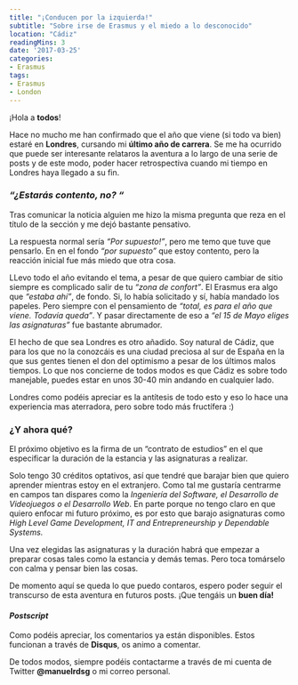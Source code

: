 ```yaml
---
title: "¡Conducen por la izquierda!"
subtitle: "Sobre irse de Erasmus y el miedo a lo desconocido"
location: "Cádiz"
readingMins: 3
date: '2017-03-25'
categories:
- Erasmus
tags:
- Erasmus
- London
---
```


¡Hola a **todos**!

Hace no mucho me han confirmado que el año que viene (si todo va bien) estaré en **Londres**, cursando mi **último año de carrera**. Se me ha ocurrido que puede ser interesante relataros la aventura a lo largo de una serie de posts y de este modo, poder hacer retrospectiva cuando mi tiempo en Londres haya llegado a su fin.

### ***“¿Estarás contento, no? “***

Tras comunicar la noticia alguien me hizo la misma pregunta que reza en el título de la sección y me dejó bastante pensativo.

La respuesta normal sería *“Por supuesto!”*, pero me temo que tuve que pensarlo. En en el fondo *“por supuesto”* que estoy contento, pero la reacción inicial fue más miedo que otra cosa.

LLevo todo el año evitando el tema, a pesar de que quiero cambiar de sitio siempre es complicado salir de tu *“zona de confort”*. El Erasmus era algo que *“estaba ahí”*, de fondo. Si, lo había solicitado y sí, había mandado los papeles. Pero siempre con el pensamiento de *“total, es para el año que viene. Todavía queda”*. Y pasar directamente de eso a *“el 15 de Mayo eliges las asignaturas”* fue bastante abrumador.

El hecho de que sea Londres es otro añadido. Soy natural de Cádiz, que para los que no la conozcáis es una ciudad preciosa al sur de España en la que sus gentes tienen el don del optimismo a pesar de los últimos malos tiempos. Lo que nos concierne de todos modos es que Cádiz es sobre todo manejable, puedes estar en unos 30-40 min andando en cualquier lado.

Londres como podéis apreciar es la antítesis de todo esto y eso lo hace una experiencia mas aterradora, pero sobre todo más fructífera :)

### ¿Y ahora qué?

El próximo objetivo es la firma de un “contrato de estudios” en el que especificar la duración de la estancia y las asignaturas a realizar.

Solo tengo 30 créditos optativos, así que tendré que barajar bien que quiero aprender mientras estoy en el extranjero. Como tal me gustaría centrarme en campos tan dispares como la *Ingeniería del Software, el Desarrollo de Videojuegos o el Desarrollo Web*. En parte porque no tengo claro en que quiero enfocar mi futuro próximo, es por esto que barajo asignaturas como *High Level Game Development, IT and Entrepreneurship y Dependable Systems.*

Una vez elegidas las asignaturas y la duración habrá que empezar a preparar cosas tales como la estancia y demás temas. Pero toca tomárselo con calma y pensar bien las cosas.

De momento aquí se queda lo que puedo contaros, espero poder seguir el transcurso de esta aventura en futuros posts. ¡Que tengáis un **buen día!**

#### ***Postscript***

Como podéis apreciar, los comentarios ya están disponibles. Estos funcionan a través de **Disqus**, os animo a comentar.

De todos modos, siempre podéis contactarme a través de mi cuenta de Twitter **@manuelrdsg** o mi correo personal.
